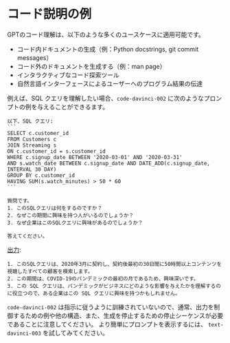 # コード説明の例

GPTのコード理解は、以下のような多くのユースケースに適用可能です。

* コード内ドキュメントの生成（例：Python docstrings, git commit messages）
* コード外のドキュメントを生成する（例：man page）
* インタラクティブなコード探索ツール
* 自然言語インターフェースによるユーザーへのプログラム結果の伝達

例えば、SQL クエリを理解したい場合、`code-davinci-002` に次のようなプロンプトの例を与えることができるます。

````text
以下、SQL クエリ:
```
SELECT c.customer_id
FROM Customers c
JOIN Streaming s
ON c.customer_id = s.customer_id
WHERE c.signup_date BETWEEN '2020-03-01' AND '2020-03-31'
AND s.watch_date BETWEEN c.signup_date AND DATE_ADD(c.signup_date, INTERVAL 30 DAY)
GROUP BY c.customer_id
HAVING SUM(s.watch_minutes) > 50 * 60
```

質問です。
1. このSQLクエリは何をするのですか？
2. なぜこの期間に興味を持つ人がいるのでしょうか？
3. なぜ企業はこのSQLクエリに興味があるのでしょうか？

答えてください。
````

[出力]((https://beta.openai.com/playground/p/Sv1VQKbJV1TZKmiTK9r6nlj3)):

```text
1. このSQLクエリは、2020年3月に契約し、契約後最初の30日間に50時間以上コンテンツを視聴したすべての顧客を検索します。
2. この期間は、COVID-19のパンデミックの最初の月であるため、興味深いです。
3. この SQL クエリは、パンデミックがビジネスにどのような影響を与えたかを理解するのに役立つので、ある企業はこの SQL クエリに興味を持つかもしれません。
```

`code-davinci-002` は指示に従うように訓練されていないので、通常、出力を制御するための例や他の構造、また、生成を停止するための停止シーケンスが必要であることに注意してください。
より簡単にプロンプトを表示するには、 `text-davinci-003` を試してみてください。



<!--
# Code explanation examples

GPT's understanding of code can be applied to many use cases, e.g.:

* Generating in-code documentation (e.g., Python docstrings, git commit messages)
* Generating out-of-code documentation (e.g., man pages)
* An interactive code exploration tool
* Communicating program results back to users via a natural language interface

For example, if you wanted to understand a SQL query, you could give `code-davinci-002` the following example prompt:

````text
A SQL query:
```
SELECT c.customer_id
FROM Customers c
JOIN Streaming s
ON c.customer_id = s.customer_id
WHERE c.signup_date BETWEEN '2020-03-01' AND '2020-03-31'
AND s.watch_date BETWEEN c.signup_date AND DATE_ADD(c.signup_date, INTERVAL 30 DAY)
GROUP BY c.customer_id
HAVING SUM(s.watch_minutes) > 50 * 60
```

Questions:
1. What does the SQL query do?
2. Why might someone be interested in this time period?
3. Why might a company be interested in this SQL query?

Answers:
````

[Output]((https://beta.openai.com/playground/p/Sv1VQKbJV1TZKmiTK9r6nlj3)):

```text
1. The SQL query finds all customers who signed up in March 2020 and watched more than 50 hours of content in the first 30 days after signing up.
2. The time period is interesting because it is the first month of the COVID-19 pandemic.
3. A company might be interested in this SQL query because it can help them understand how the pandemic has affected their business.
```

Note that `code-davinci-002` is not trained to follow instructions and therefore usually needs examples or other structure to help steer its output, as well as stop sequences to stop generating. For easier prompting, try `text-davinci-003`.
-->
